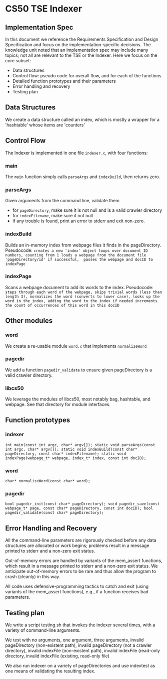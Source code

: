 # CS50 TSE Indexer

## Implementation Spec

In this document we reference the Requirements Specification and Design Specification and focus on the implementation-specific decisions. The knowledge unit noted that an implementation spec may include many topics; not all are relevant to the TSE or the Indexer. Here we focus on the core subset:

* Data structures
* Control flow: pseudo code for overall flow, and for each of the functions
* Detailed function prototypes and their parameters
* Error handling and recovery
* Testing plan

## Data Structures
We create a data structure called an index, which is mostly a wrapper for a 'hashtable' whose items are 'counters'

## Control Flow
The Indexer is implemented in one file `indexer.c`, with four functions:

### main
The `main` function simply calls `parseArgs` and `indexBuild`, then returns zero.

### parseArgs
Given arguments from the command line, validate them 
* for `pageDirectory`, make sure it is not null and is a valid crawler directory
* for `indexFilename`, make sure it not null
* if any trouble is found, print an error to stderr and exit non-zero.

### indexBuild
Builds an in-memory index from webpage files it finds in the pageDirectory. Pseudocode:
`
  creates a new 'index' object
  loops over document ID numbers, counting from 1
    loads a webpage from the document file 'pageDirectory/id'
    if successful, 
      passes the webpage and docID to indexPage
`

### indexPage
Scans a webpage document to add its words to the index. Pseudocode:
`
 steps through each word of the webpage,
   skips trivial words (less than length 3),
   normalizes the word (converts to lower case),
   looks up the word in the index,
     adding the word to the index if needed
   increments the count of occurrences of this word in this docID
`

## Other modules

### word
We create a re-usable module `word.c` that implements `normalizeWord`

### pagedir
We add a function `pagedir_validate` to ensure given pageDirectory is a valid crawler directory.

### libcs50
We leverage the modules of libcs50, most notably bag, hashtable, and webpage. See that directory for module interfaces. 

## Function prototypes

### indexer
`
int main(const int argc, char* argv[]);
static void parseArgs(const int argc, char* argv[]);
static void indexBuild(const char* pageDirectory, const char* indexFilename);
static void indexPage(webpage_t* webpage, index_t* index, const int docID);
`

### word
`
char* normalizeWord(const char* word);
`

### pagedir
`
bool pagedir_init(const char* pageDirectory);
void pagedir_save(const webpage_t* page, const char* pageDirectory, const int docID);
bool pagedir_validate(const char* pageDirectory);
`

## Error Handling and Recovery
All the command-line parameters are rigorously checked before any data structures are allocated or work begins; problems result in a message printed to stderr and a non-zero exit status.

Out-of-memory errors are handled by variants of the mem_assert functions, which result in a message printed to stderr and a non-zero exit status. We anticipate out-of-memory errors to be rare and thus allow the program to crash (cleanly) in this way.

All code uses defensive-programming tactics to catch and exit (using variants of the mem_assert functions), e.g., if a function receives bad parameters.

## Testing plan

We write a script testing.sh that invokes the indexer several times, with a variety of command-line arguments.

We test with no arguments, one argument, three arguments, invalid pageDirectory (non-existent path), invalid pageDirectory (not a crawler directory), invalid indexFile (non-existent path), invalid indexFile (read-only directory, invalid indexFile (existing, read-only file)

We also run indexer on a variety of pageDirectories and use indextest as one means of validating the resulting index.